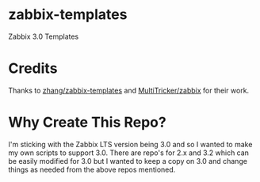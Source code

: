 # zabbix-templates
Zabbix 3.0 Templates

# Credits
Thanks to [zhang/zabbix-templates](https://github.com/jizhang/zabbix-templates) and [MultiTricker/zabbix](https://github.com/MultiTricker/zabbix) for their work.

# Why Create This Repo?
I'm sticking with the Zabbix LTS version being 3.0 and so I wanted to make my own scripts to support 3.0. There are repo's for 2.x and 3.2 which can be easily modified for 3.0 but I wanted to keep a copy on 3.0 and change things as needed from the above repos mentioned.
